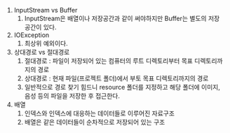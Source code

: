 1. InputStream vs Buffer
   1. InputStream은 배열이나 저장공간과 같이 써야하지만 Buffer는 별도의 저장공간이 있다.
2. IOException
   1. 최상위 예외이다.
3. 상대경로 vs 절대경로
   1. 절대경로 : 파일이 저장되어 있는 컴퓨터의 루트 디렉토리부터 목표 디렉토리까지의 경로
   2. 상대경로 : 현재 파일(프로젝트 폴더)에서 부토 목표 디렉토리까지의 경로
   3. 일반적으로 경로 찾기 힘드니 resource 폴더를 지정하고 해당 폴더에 이미지, 음성 등의 파일을 저장한 후 접근한다.
4. 배열
   1. 인덱스와 인덱스에 대응하는 데이터들로 이루어진 자료구조
   2. 배열은 같은 데이터들이 순차적으로 저장되어 있는 구조